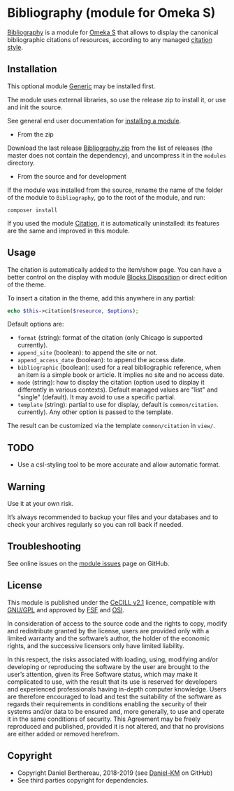 Bibliography (module for Omeka S)
=============================

[Bibliography] is a module for [Omeka S] that allows to display the canonical
bibliographic citations of resources, according to any managed [citation style].


Installation
------------

This optional  module [Generic] may be installed first.

The module uses external libraries, so use the release zip to install it, or use
and init the source.

See general end user documentation for [installing a module].

* From the zip

Download the last release [Bibliography.zip] from the list of releases (the
master does not contain the dependency), and uncompress it in the `modules`
directory.

* From the source and for development

If the module was installed from the source, rename the name of the folder of
the module to `Bibliography`, go to the root of the module, and run:

```
composer install
```

If you used the module [Citation], it is automatically uninstalled: its features
are the same and improved in this module.


Usage
-----

The citation is automatically added to the item/show page. You can have a better
control on the display with module [Blocks Disposition] or direct edition of the
theme.

To insert a citation in the theme, add this anywhere in any partial:
```php
echo $this->citation($resource, $options);
```

Default options are:
* `format` (string): format of the citation (only Chicago is supported
  currently).
* `append_site` (boolean): to append the site or not.
* `append_access_date` (boolean): to append the access date.
* `bibliographic` (boolean): used for a real bibliographic reference, when an
  item is a simple book or article. It implies no site and no access date.
* `mode` (string): how to display the citation (option used to display it
  differently in various contexts). Default managed values are "list" and
  "single" (default). It may avoid to use a specific partial.
* `template` (string): partial to use for display, default is `common/citation`.
  currently).
  Any other option is passed to the template.

The result can be customized via the template `common/citation` in `view/`.


TODO
----

* Use a csl-styling tool to be more accurate and allow automatic format.


Warning
-------

Use it at your own risk.

It’s always recommended to backup your files and your databases and to check
your archives regularly so you can roll back if needed.


Troubleshooting
---------------

See online issues on the [module issues] page on GitHub.


License
-------

This module is published under the [CeCILL v2.1] licence, compatible with
[GNU/GPL] and approved by [FSF] and [OSI].

In consideration of access to the source code and the rights to copy, modify and
redistribute granted by the license, users are provided only with a limited
warranty and the software’s author, the holder of the economic rights, and the
successive licensors only have limited liability.

In this respect, the risks associated with loading, using, modifying and/or
developing or reproducing the software by the user are brought to the user’s
attention, given its Free Software status, which may make it complicated to use,
with the result that its use is reserved for developers and experienced
professionals having in-depth computer knowledge. Users are therefore encouraged
to load and test the suitability of the software as regards their requirements
in conditions enabling the security of their systems and/or data to be ensured
and, more generally, to use and operate it in the same conditions of security.
This Agreement may be freely reproduced and published, provided it is not
altered, and that no provisions are either added or removed herefrom.


Copyright
---------

* Copyright Daniel Berthereau, 2018-2019 (see [Daniel-KM] on GitHub)
* See third parties copyright for dependencies.


[Omeka S]: https://omeka.org/s
[Bibliography]: https://github.com/Daniel-KM/Omeka-S-module-Bibliography
[citation style]: https://citationstyles.org
[Generic]: https://github.com/Daniel-KM/Omeka-S-module-Generic
[Bibliography.zip]: https://github.com/Daniel-KM/Omeka-S-module-Bibliography/releases
[Installing a module]: http://dev.omeka.org/docs/s/user-manual/modules/#installing-modules
[Blocks Disposition]: https://github.com/Daniel-KM/Omeka-S-module-BlocksDisposition
[Citation]: https://github.com/Daniel-KM/Omeka-S-module-Citation
[module issues]: https://github.com/Daniel-KM/Omeka-S-module-Bibliography/issues
[CeCILL v2.1]: https://www.cecill.info/licences/Licence_CeCILL_V2.1-en.html
[GNU/GPL]: https://www.gnu.org/licenses/gpl-3.0.html
[FSF]: https://www.fsf.org
[OSI]: http://opensource.org
[Daniel-KM]: https://github.com/Daniel-KM "Daniel Berthereau"
